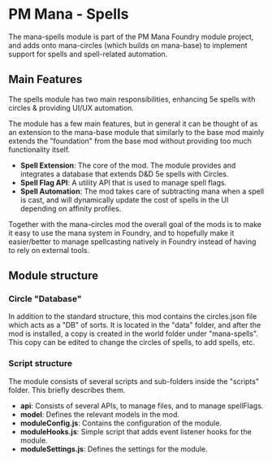 # PM Mana - Spells

The mana-spells module is part of the PM Mana Foundry module project, and adds onto mana-circles (which builds on mana-base) to implement support for spells and spell-related automation.

## Main Features

The spells module has two main responsibilities, enhancing 5e spells with circles & providing UI/UX automation.

The module has a few main features, but in general it can be thought of as an extension to the mana-base module that similarly to the base mod mainly extends the "foundation" from the base mod without providing too much functionality itself.

 - **Spell Extension**: The core of the mod. The module provides and integrates a database that extends D&D 5e spells with Circles.
 - **Spell Flag API**: A utility API that is used to manage spell flags.
 - **Spell Automation**: The mod takes care of subtracting mana when a spell is cast, and will dynamically update the cost of spells in the UI depending on affinity profiles.

Together with the mana-circles mod the overall goal of the mods is to make it easy to use the mana system in Foundry, and to hopefully make it easier/better to manage spellcasting natively in Foundry instead of having to rely on external tools.

## Module structure

### Circle "Database"

In addition to the standard structure, this mod contains the circles.json file which acts as a "DB" of sorts. It is located in the "data" folder, and after the mod is installed, a copy is created in the world folder under "mana-spells". This copy can be edited to change the circles of spells, to add spells, etc.

### Script structure

The module consists of several scripts and sub-folders inside the "scripts" folder. This briefly describes them.
 - **api**: Consists of several APIs, to manage files, and to manage spellFlags.
 - **model**: Defines the relevant models in the mod.
- **moduleConfig.js**: Contains the configuration of the module.
- **moduleHooks.js**: Simple script that adds event listener hooks for the module.
- **moduleSettings.js**: Defines the settings for the module.